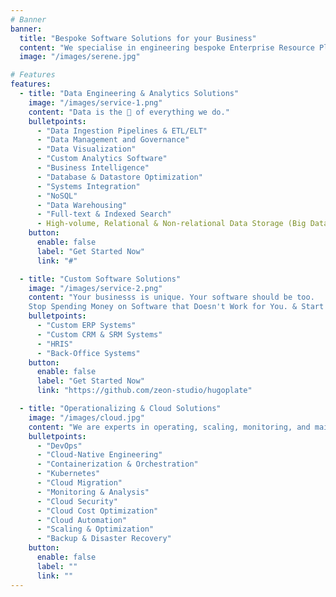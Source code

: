 ```yaml
---
# Banner
banner:
  title: "Bespoke Software Solutions for your Business"
  content: "We specialise in engineering bespoke Enterprise Resource Planning (ERP) systems and robust Data solutions that transform complex operations into streamlined, efficient, and intelligent processes. Our mission is to build the technological and financial backbone that empowers our clients to achieve sustainable growth, compliance, and a significant competitive advantage."
  image: "/images/serene.jpg"

# Features
features:
  - title: "Data Engineering & Analytics Solutions"
    image: "/images/service-1.png"
    content: "Data is the 🖤 of everything we do."
    bulletpoints:
      - "Data Ingestion Pipelines & ETL/ELT"
      - "Data Management and Governance"
      - "Data Visualization"
      - "Custom Analytics Software"
      - "Business Intelligence"
      - "Database & Datastore Optimization"
      - "Systems Integration"
      - "NoSQL"
      - "Data Warehousing"
      - "Full-text & Indexed Search"
      - High-volume, Relational & Non-relational Data Storage (Big Data)
    button:
      enable: false
      label: "Get Started Now"
      link: "#"

  - title: "Custom Software Solutions"
    image: "/images/service-2.png"
    content: "Your businesss is unique. Your software should be too.
    Stop Spending Money on Software that Doesn't Work for You. & Start Investing in Software that Works for You."
    bulletpoints:
      - "Custom ERP Systems"
      - "Custom CRM & SRM Systems"
      - "HRIS"
      - "Back-Office Systems"
    button:
      enable: false
      label: "Get Started Now"
      link: "https://github.com/zeon-studio/hugoplate"

  - title: "Operationalizing & Cloud Solutions"
    image: "/images/cloud.jpg"
    content: "We are experts in operating, scaling, monitoring, and maintaining cloud-first and on-prem systems."
    bulletpoints:
      - "DevOps"
      - "Cloud-Native Engineering"
      - "Containerization & Orchestration"
      - "Kubernetes"
      - "Cloud Migration"
      - "Monitoring & Analysis"
      - "Cloud Security"
      - "Cloud Cost Optimization"
      - "Cloud Automation"
      - "Scaling & Optimization"
      - "Backup & Disaster Recovery"
    button:
      enable: false
      label: ""
      link: ""
---
```

